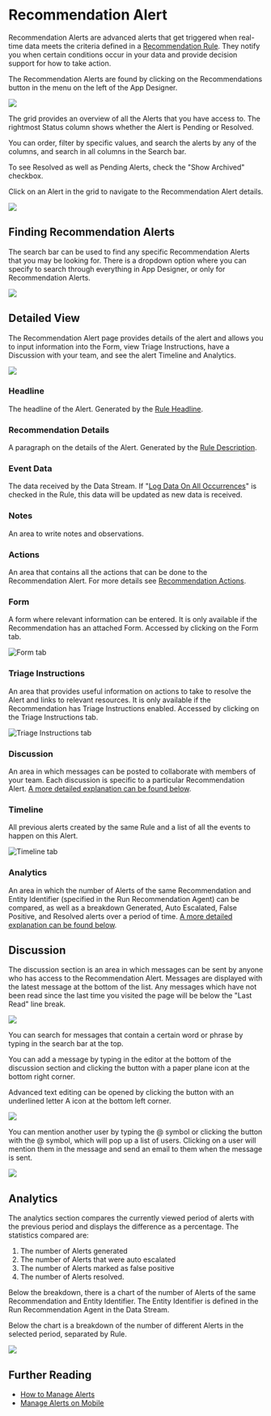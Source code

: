 # Recommendation Alert

Recommendation Alerts are advanced alerts that get triggered when real-time data meets the criteria defined in a [Recommendation Rule](rule.md). They notify you when certain conditions occur in your data and provide decision support for how to take action.

The Recommendation Alerts are found by clicking on the Recommendations button in the menu on the left of the App Designer.

![](<../../.gitbook/assets/image (682).png>)

The grid provides an overview of all the Alerts that you have access to. The rightmost Status column shows whether the Alert is Pending or Resolved.&#x20;

You can order, filter by specific values, and search the alerts by any of the columns, and search in all columns in the Search bar.

To see Resolved as well as Pending Alerts, check the "Show Archived" checkbox.

Click on an Alert in the grid to navigate to the Recommendation Alert details.&#x20;

![](<../../.gitbook/assets/image (912).png>)

## Finding Recommendation Alerts

The search bar can be used to find any specific Recommendation Alerts that you may be looking for. There is a dropdown option where you can specify to search through everything in App Designer, or only for Recommendation Alerts.

![](../../.gitbook/assets/Search-Reco-Alerts.png)

## Detailed View

The Recommendation Alert page provides details of the alert and allows you to input information into the Form, view Triage Instructions, have a Discussion with your team, and see the alert Timeline and Analytics.&#x20;

![](../../.gitbook/assets/rec1.png)

### Headline

The headline of the Alert. Generated by the [Rule Headline](rule.md#properties-on-the-rule).

### Recommendation Details

A paragraph on the details of the Alert. Generated by the [Rule Description](rule.md#properties-on-the-rule).

### Event Data

The data received by the Data Stream. If "[Log Data On All Occurrences](rule.md#properties-on-the-rule)" is checked in the Rule, this data will be updated as new data is received.

### Notes

An area to write notes and observations.

### Actions&#x20;

An area that contains all the actions that can be done to the Recommendation Alert. For more details see [Recommendation Actions](action-requests.md).

### Form

A form where relevant information can be entered. It is only available if the Recommendation has an attached Form. Accessed by clicking on the Form tab.

![Form tab](../../.gitbook/assets/rec2.png)

### Triage Instructions

An area that provides useful information on actions to take to resolve the Alert and links to relevant resources. It is only available if the Recommendation has Triage Instructions enabled. Accessed by clicking on the Triage Instructions tab.

![Triage Instructions tab](../../.gitbook/assets/rec3.png)

### Discussion

An area in which messages can be posted to collaborate with members of your team. Each discussion is specific to a particular Recommendation Alert. [A more detailed explanation can be found below](recommendation-alert.md#discussion).

### Timeline

All previous alerts created by the same Rule and a list of all the events to happen on this Alert.

![Timeline tab](../../.gitbook/assets/rec8.png)

### Analytics

An area in which the number of Alerts of the same Recommendation and Entity Identifier (specified in the Run Recommendation Agent) can be compared, as well as a breakdown Generated, Auto Escalated, False Positive, and Resolved alerts over a period of time. [A more detailed explanation can be found below](recommendation-alert.md#analytics).

## Discussion

The discussion section is an area in which messages can be sent by anyone who has access to the Recommendation Alert. Messages are displayed with the latest message at the bottom of the list. Any messages which have not been read since the last time you visited the page will be below the "Last Read" line break.

![](../../.gitbook/assets/rec5.png)

You can search for messages that contain a certain word or phrase by typing in the search bar at the top.

You can add a message by typing in the editor at the bottom of the discussion section and clicking the button with a paper plane icon at the bottom right corner.

Advanced text editing can be opened by clicking the button with an underlined letter A icon at the bottom left corner.

![](../../.gitbook/assets/rec6.png)

You can mention another user by typing the @ symbol or clicking the button with the @ symbol, which will pop up a list of users. Clicking on a user will mention them in the message and send an email to them when the message is sent.

![](../../.gitbook/assets/rec7.png)

## Analytics

The analytics section compares the currently viewed period of alerts with the previous period and displays the difference as a percentage. The statistics compared are:&#x20;

1. The number of Alerts generated
2. The number of Alerts that were auto escalated
3. The number of Alerts marked as false positive
4. The number of Alerts resolved.

Below the breakdown, there is a chart of the number of Alerts of the same Recommendation and Entity Identifier. The Entity Identifier is defined in the Run Recommendation Agent in the Data Stream.&#x20;

Below the chart is a breakdown of the number of different Alerts in the selected period, separated by Rule.

![](../../.gitbook/assets/rec9.png)

## Further Reading

* [How to Manage Alerts](../../how-tos/recommendations/manage-alerts.md)
* [Manage Alerts on Mobile](../../how-tos/recommendations/manage-alerts-on-mobile.md)
